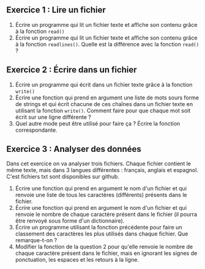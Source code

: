 ## Exercice 1 : Lire un fichier

1) Écrire un programme qui lit un fichier texte et affiche son contenu grâce à la fonction `read()`
2) Écrire un programme qui lit un fichier texte et affiche son contenu grâce à la fonction `readlines()`. Quelle est la différence avec la fonction `read()` ?

## Exercice 2 : Écrire dans un fichier

1) Écrire un programme qui écrit dans un fichier texte grâce à la fonction `write()`
2) Écrire une fonction qui prend en argument une liste de mots sours forme de strings et qui écrit chacune de ces chaînes dans un fichier texte en utilisant la fonction `write()`. Comment faire pour que chaque mot soit écrit sur une ligne différente ?
3) Quel autre mode peut être utilisé pour faire ça ? Écrire la fonction correspondante.

## Exercice 3 : Analyser des données
Dans cet exercice on va analyser trois fichiers. Chaque fichier contient le même texte, mais dans 3 langues différentes : français, anglais et espagnol. C'est fichiers txt sont disponibles sur github.

1) Écrire une fonction qui prend en argument le nom d'un fichier et qui renvoie une liste de tous les caractères (différents) présents dans le fichier.
2) Écrire une fonction qui prend en argument le nom d'un fichier et qui renvoie le nombre de chaque caractère présent dans le fichier (il pourra être renvoyé sous forme d'un dictionnaire).
3) Écrire un programme utilisant la fonction précédente pour faire un classement des caractères les plus utilisés dans chaque fichier. Que remarque-t-on ?
4) Modifier la fonction de la question 2 pour qu'elle renvoie le nombre de chaque caractère présent dans le fichier, mais en ignorant les signes de ponctuation, les espaces et les retours à la ligne.
